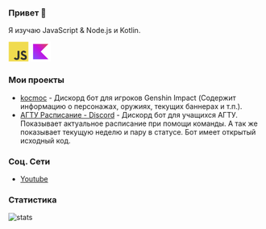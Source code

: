 ### Привет 👋

Я изучаю JavaScript & Node.js и Kotlin.

<img height="40" src="https://raw.githubusercontent.com/devicons/devicon/master/icons/javascript/javascript-original.svg"> <img height="40" src="https://raw.githubusercontent.com/devicons/devicon/master/icons/kotlin/kotlin-original.svg">

### Мои проекты

* [kocmoc](https://discord.com/api/oauth2/authorize?client_id=1036605865760915476&permissions=274878286912&scope=applications.commands%20bot) - Дискорд бот для игроков Genshin Impact (Содержит информацию о персонажах, оружиях, текущих баннерах и т.п.).
* [АГТУ Расписание - Discord](https://github.com/notweuz/astu-timetable-discord) - Дискорд бот для учащихся АГТУ. Показывает актуальное расписание при помощи команды. А так же показывает текущую неделю и пару в статусе. Бот имеет открытый исходный код.

### Соц. Сети

* [Youtube](https://www.youtube.com/c/notweuz)

### Статистика

![stats](https://github-readme-stats.vercel.app/api?username=notweuz&show_icons=true&theme=dark)


